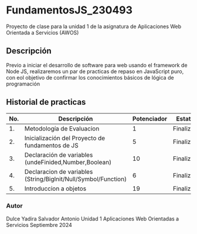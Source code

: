 # FundamentosJS_230493
Proyecto de clase para la unidad 1 de la asignatura de Aplicaciones Web Orientada a Servicios (AWOS)


## Descripción
  Previo a iniciar el desarrollo de software para web usando el framework de Node JS, realizaremos un 
  par de practicas de repaso en JavaScript puro, con eol objetivo de confirmar los conocimientos 
  básicos de lógica de programación

## Historial de practicas

|No.|Descripción|Potenciador|Estatus|
|--|--|--|--|
|1.|Metodología de Evaluacion|1|Finalizada|
|2.|Inicialización del Proyecto de fundamentos de JS|5|Finalizada|
|3.|Declaración de variables (undeFinided,Number,Boolean)|10|Finalizada|
|4.|Declaracion de variables (String/BigInit/Null/Symbol/Function)|6|Finalizada|
|5.|Introduccion a objetos |19|Finalizada|





  ### Autor
  Dulce Yadira Salvador Antonio
  Unidad 1
  Aplicaciones Web Orientadas a Servicios
  Septiembre 2024 
